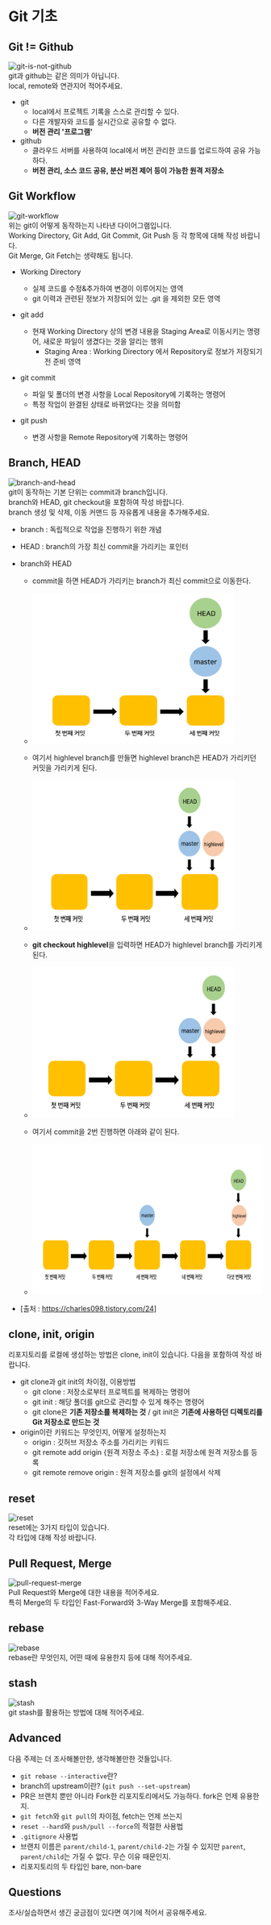 # Git 기초

## Git != Github
![git-is-not-github](https://user-images.githubusercontent.com/51331195/160232512-3d6686ca-4ae3-4f11-a8d7-c893c0a7526a.png)  
git과 github는 같은 의미가 아닙니다.  
local, remote와 연관지어 적어주세요.
- git
   - local에서 프로젝트 기록을 스스로 관리할 수 있다. 
   - 다른 개발자와 코드를 실시간으로 공유할 수 없다. 
   - **버전 관리 '프로그램'**
- github
  - 클라우드 서버를 사용하여 local에서 버전 관리한 코드를 업로드하여 공유 가능하다.
  - **버전 관리, 소스 코드 공유, 분산 버전 제어 등이 가능한 원격 저장소**


## Git Workflow
![git-workflow](https://cdn-media-1.freecodecamp.org/images/1*iL2J8k4ygQlg3xriKGimbQ.png)  
위는 git이 어떻게 동작하는지 나타낸 다이어그램입니다.  
Working Directory, Git Add, Git Commit, Git Push 등 각 항목에 대해 작성 바랍니다.  
Git Merge, Git Fetch는 생략해도 됩니다.
- Working Directory
  - 실제 코드를 수정&추가하여 변경이 이루어지는 영역
  - git 이력과 관련된 정보가 저장되어 있는 .git 을 제외한 모든 영역
- git add
  - 현재 Working Directory 상의 변경 내용을 Staging Area로 이동시키는 명령어, 새로운 파일이 생겼다는 것을 알리는 행위
    - Staging Area : Working Directory 에서 Repository로 정보가 저장되기 전 준비 영역

- git commit
  - 파일 및 폴더의 변경 사항을 Local Repository에 기록하는 명령어
  - 특정 작업이 완결된 상태로 바뀌었다는 것을 의미함

- git push
  - 변경 사항을 Remote Repository에 기록하는 명령어


## Branch, HEAD
![branch-and-head](https://ihatetomatoes.net/wp-content/uploads/2020/04/07-head-pointer.png)  
git이 동작하는 기본 단위는 commit과 branch입니다.  
branch와 HEAD, git checkout을 포함하여 작성 바랍니다.  
branch 생성 및 삭제, 이동 커맨드 등 자유롭게 내용을 추가해주세요.
- branch : 독립적으로 작업을 진행하기 위한 개념
- HEAD : branch의 가장 최신 commit을 가리키는 포인터
- branch와 HEAD
  - commit을 하면 HEAD가 가리키는 branch가 최신 commit으로 이동한다.
  - <img src ="img.png" width="400" height="300"/>

  - 여기서 highlevel branch를 만들면 highlevel branch은 HEAD가 가리키던 커밋을 가리키게 된다.
  - <img src="img_1.png" width="400" height="300"/>

  - **git checkout highlevel**을 입력하면 HEAD가 highlevel branch를 가리키게 된다.
  - <img src="img_2.png" width="400" height="300"/>

  - 여기서 commit을 2번 진행하면 아래와 같이 된다.
  - <img src="img_3.png" width="600" height="300"/>

- [출처 : https://charles098.tistory.com/24]
  


## clone, init, origin
리포지토리를 로컬에 생성하는 방법은 clone, init이 있습니다. 다음을 포함하여 작성 바랍니다.
- git clone과 git init의 차이점, 이용방법
  - git clone : 저장소로부터 프로젝트를 복제하는 명령어
  - git init : 해당 폴더를 git으로 관리할 수 있게 해주는 명령어
  - git clone은 **기존 저장소를 복제하는 것** / git init은 **기존에 사용하던 디렉토리를 Git 저장소로 만드는 것**
- origin이란 키워드는 무엇인지, 어떻게 설정하는지
  - origin : 깃허브 저장소 주소를 가리키는 키워드
  - git remote add origin {원격 저장소 주소} : 로컬 저장소에 원격 저장소를 등록
  - git remote remove origin : 원격 저장소를 git의 설정에서 삭제



## reset
![reset](https://user-images.githubusercontent.com/51331195/160235594-8836570b-e8bf-484a-bb92-b2bd6d873066.png)  
reset에는 3가지 타입이 있습니다.  
각 타입에 대해 작성 바랍니다.

## Pull Request, Merge
![pull-request-merge](https://atlassianblog.wpengine.com/wp-content/uploads/bitbucket411-blog-1200x-branches2.png)  
Pull Request와 Merge에 대한 내용을 적어주세요.  
특히 Merge의 두 타입인 Fast-Forward와 3-Way Merge를 포함해주세요.

## rebase
![rebase](https://user-images.githubusercontent.com/51331195/160234052-7fe70f85-5906-4474-b809-782adae92b3c.png)  
rebase란 무엇인지, 어떤 때에 유용한지 등에 대해 적어주세요.

## stash
![stash](https://d8it4huxumps7.cloudfront.net/bites/wp-content/banners/2023/4/642a663eaff96_git_stash.png)  
git stash를 활용하는 방법에 대해 적어주세요.

## Advanced
다음 주제는 더 조사해볼만한, 생각해볼만한 것들입니다. 
- `git rebase --interactive`란?
- branch의 upstream이란? (`git push --set-upstream`)
- PR은 브랜치 뿐만 아니라 Fork한 리포지토리에서도 가능하다. fork은 언제 유용한지. 
- `git fetch`와 `git pull`의 차이점, fetch는 언제 쓰는지
- `reset --hard`와 `push/pull --force`의 적절한 사용법
- `.gitignore` 사용법
- 브랜치 이름은 `parent/child-1`, `parent/child-2`는 가질 수 있지만 `parent`, `parent/child`는 가질 수 없다. 무슨 이유 때문인지. 
- 리포지토리의 두 타입인 bare, non-bare

## Questions
조사/실습하면서 생긴 궁금점이 있다면 여기에 적어서 공유해주세요.